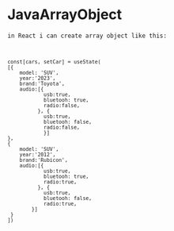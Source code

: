 # JavaArrayObject
 
<code>in React i can create array object like this:
 
	const[cars, setCar] = useState(
	[{
		model: 'SUV',
		year:'2023',
		brand:'Toyota',
		audio:[{
				usb:true,
				bluetooh: true,
				radio:false,
			  }, {
				usb:true,
				bluetooh: false,
				radio:false,
				}]
	},
	{
		model: 'SUV',
		year:'2012',
		brand:'Rubicon',
		audio:[{
				usb:true,
				bluetooh: true,
				radio:true,
			  }, {
				usb:true,
				bluetooh: false,
				radio:true,
			}]
	 }
	])
 </code>